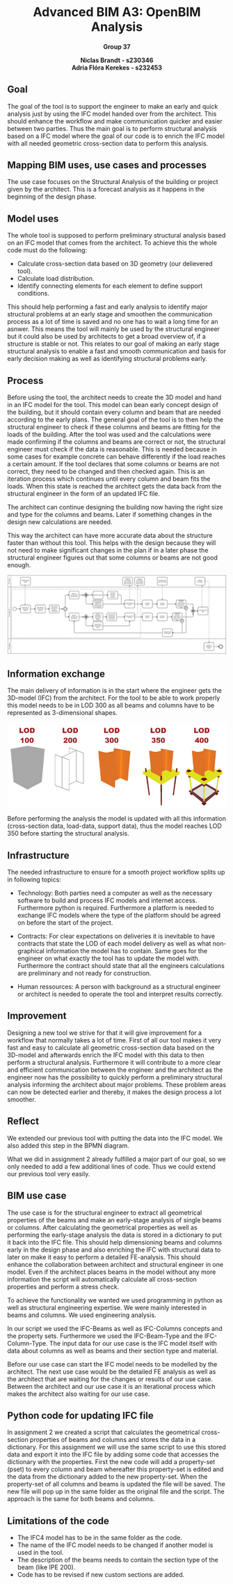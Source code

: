 <h1 style="text-align: center;">Advanced BIM A3: OpenBIM Analysis</h1>
<h4 style="text-align: center;">
Group 37    

Niclas Brandt - s230346     
Adria Flóra Kerekes - s232453
</h4>


## Goal
The goal of the tool is to support the engineer to make an early and quick analysis just by using the IFC model handed over from the architect. This should enhance the workflow and make communication quicker and easier between two parties. Thus the main goal is to perform structural analysis based on a IFC model where the goal of our code is to enrich the IFC model with all needed geometric cross-section data to perform this analysis. 

## Mapping BIM uses, use cases and processes
The use case focuses on the Structural Analysis of the building or project given by the architect. This is a forecast analysis as it happens in the beginning of the design phase. 

## Model uses
The whole tool is supposed to perform preliminary structural analysis based on an IFC model that comes from the architect. 
To achieve this the whole code must do the following:
- Calculate cross-section data based on 3D geometry (our delievered tool). 
- Calculate load distribution.
- Identify connecting elements for each element to define support conditions.

This should help performing a fast and early analysis to identify major structural problems at an early stage and smoothen the communication process as a lot of time is saved and no one has to wait a long time for an asnwer. This means the tool will mainly be used by the structural engineer but it could also be used by architects to get a broad overview of, if a structure is stable or not. This relates to our goal of making an early stage structural analysis to enable a fast and smooth communication and basis for early decision making as well as identifying structural problems early. 

## Process
Before using the tool, the architect needs to create the 3D model and hand in an IFC model for the tool. This model can bean early concept design of the building, but it should contain every column and beam that are needed according to the early plans. The general goal of the tool is to then help the structural engineer to check if these columns and beams are fitting for the loads of the building. After the tool was used and the calculations were made confirming if the columns and beams are correct or not, the structural engineer must check if the data is reasonable. This is needed because in some cases for example concrete can behave differently if the load reaches a certain amount. If the tool declares that some columns or beams are not correct, they need to be changed and then checked again. This is an iteration process which continues until every column and beam fits the loads. When this state is reached the architect gets the data back from the structural engineer in the form of an updated IFC file. 

The architect can continue designing the building now having the right size and type for the columns and beams. Later if something changes in the design new calculations are needed. 

This way the architect can have more accurate data about the structure faster than without this tool. This helps with the design because they will not need to make significant changes in the plan if in a later phase the structural engineer figures out that some columns or beams are not good enough. 

![Diagram of BIM use case](A3_diagram.svg)

## Information exchange
The main delivery of information is in the start where the engineer gets the 3D-model (IFC) from the architect. For the tool to be able to work properly this model needs to be in LOD 300 as all beams and columns have to be represented as 3-dimensional shapes. 

![Expected column detail at different LOGs ](LOD_columns.png)

Before performing the analysis the model is updated with all this information (cross-section data, load-data, support data), thus the model reaches LOD 350 before starting the structural analysis. 

## Infrastructure
The needed infrastructure to ensure for a smooth project workflow splits up in following topics:

- Technology: Both parties need a computer as well as the necessary software to build and process IFC models and internet access. Furthermore python is required. Furthermore a platform is needed to exchange IFC models where the type of the platform should be agreed on before the start of the project. 

- Contracts: For clear expectations on deliveries it is inevitable to have contracts that state the LOD of each model delivery as well as what non-graphical information the model has to contain. Same goes for the engineer on what exactly the tool has to update the model with. Furthermore the contract should state that all the engineers calculations are preliminary and not ready for construction. 

- Human ressources: A person with background as a structural engineer or architect is needed to operate the tool and interpret results correctly.

## Improvement
Designing a new tool we strive for that it will give improvement for a workflow that normally takes a lot of time. First of all our tool makes it very fast and easy to calculate all geometric cross-section data based on the 3D-model and afterwards enrich the IFC model with this data to then perform a structural analysis. Furthermore it will contribute to a more clear and efficient communication between the engineer and the architect as the engineer now has the possibility to quickly perform a preliminary structural analysis informing the architect about major problems. These problem areas can now be detected earlier and thereby, it makes the design process a lot smoother. 

## Reflect

We extended our previous tool with putting the data into the IFC model. We also added this step in the BPMN diagram. 

What we did in assignment 2 already fulfilled a major part of our goal, so we only needed to add a few additional lines of code. Thus we could extend our previous tool very easily. 


## BIM use case
The use case is for the structural engineer to extract all geometrical properties of the beams and make an early-stage analysis of single beams or columns. After calculating the geometrical properties as well as performing the early-stage analysis the data is stored in a dictionary to put it back into the IFC file. This should help dimensioning beams and columns early in the design phase and also enriching the IFC with structural data to later on make it easy to perform a detailed FE-analysis. This should enhance the collaboration between architect and structural engineer in one model. Even if the architect places beams in the model without any more information the script will automatically calculate all cross-section properties and perform a stress check. 

To achieve the functionality we wanted we used programming in python as well as structural engineering expertise. We were mainly interested in beams and columns. We used engineering analysis.

In our script we used the IFC-Beams as well as IFC-Columns concepts and the property sets. Furthermore we used the IFC-Beam-Type and the IFC-Column-Type. The input data for our use case is the IFC model itself with data about columns as well as beams and their section type and material. 

Before our use case can start the IFC model needs to be modelled by the architect. The next use case would be the detailed FE analysis as well as the architect that are waiting for the changes or results of our use case. Between the architect and our use case it is an iterational process which makes the architect also waiting for our use case.


## Python code for updating IFC file
In assignment 2 we created a script that calculates the geometrical cross-section properties of beams and columns and stores the data in a dictionary. For this assignment we will use the same script to use this stored data and export it into the IFC file by adding some code that accesses the dictionary with the properties. First the new code will add a property-set (pset) to every column and beam whereafter this property-set is edited and the data from the dictionary added to the new property-set. When the property-set of all columns and beams is updated the file will be saved. The new file will pop up in the same folder as the original file and the script. The approach is the same for both beams and columns.

## Limitations of the code

- The IFC4 model has to be in the same folder as the code. 
- The name of the IFC model needs to be changed if another model is used in the tool. 
- The description of the beams needs to contain the section type of the beam (like IPE 200). 
- Code has to be revised if new custom sections are added. 











